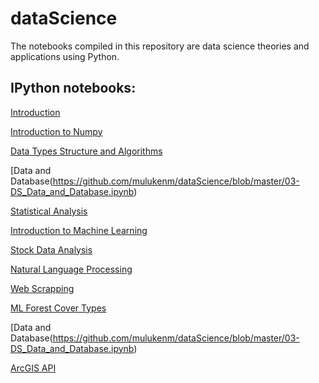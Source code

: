 # dataScience
The notebooks compiled in this repository are data science theories and applications using Python.

## IPython notebooks:

[Introduction](https://github.com/mulukenm/dataScience/blob/master/00-DS_Introduction.ipynb)

[Introduction to Numpy](https://github.com/mulukenm/dataScience/blob/master/01-DS_Introduction_to_NumPy.ipynb)

[Data Types Structure and Algorithms](https://github.com/mulukenm/dataScience/blob/master/02-DS_Data_Types_Structure_and_Algorithms.ipynb)


[Data and Database(https://github.com/mulukenm/dataScience/blob/master/03-DS_Data_and_Database.ipynb)

[Statistical Analysis](https://github.com/mulukenm/dataScience/blob/master/04-DS_Statistical_Analysis.ipynb)

[Introduction to Machine Learning](https://github.com/mulukenm/dataScience/blob/master/05-DS_Introduction_Machine_Learning_Algorithms.ipynb)

[Stock Data Analysis](https://github.com/mulukenm/dataScience/blob/master/06-DS_Stock_Data_Analysis.ipynb)

[Natural Language Processing](https://github.com/mulukenm/dataScience/blob/master/07-DS_Natural_Language_Processing.ipynb)

[Web Scrapping](https://github.com/mulukenm/dataScience/blob/master/08-DS_Web_Scrapping.ipynb)

[ML Forest Cover Types](https://github.com/mulukenm/dataScience/blob/master/09-DS_ML_Covertypes.ipynb)

[Data and Database(https://github.com/mulukenm/dataScience/blob/master/03-DS_Data_and_Database.ipynb)

[ArcGIS API](https://github.com/mulukenm/dataScience/blob/master/10-DS_ArcGIS_API_using_Python.ipynb)


